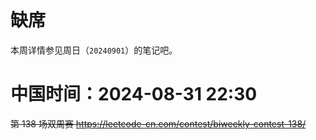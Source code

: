 
# 缺席

本周详情参见周日（`20240901`）的笔记吧。

# 中国时间：2024-08-31 22:30

~~第 138 场双周赛 https://leetcode-cn.com/contest/biweekly-contest-138/~~
